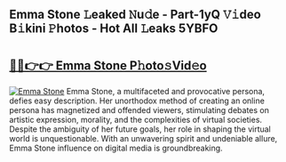 ## Emma Stone 𝙻eaked 𝙽u𝚍e - Part-1yQ 𝚅𝚒deo B𝚒kini 𝙿hotos - Hot All 𝙻eaks 5YBFO

# <h2><a href="http://ld3zoh.urlbe.top/?page=Emma+Stone">🔗🔗👉👉 Emma Stone P𝚑oto𝚜Vid𝚎o</a></h2>

[![Emma Stone](https://i.imgur.com/eBuTRDB.gif)](http://ld3zoh.urlbe.top/?page=Emma+Stone)
Emma Stone, a multifaceted and provocative persona, defies easy description. Her unorthodox method of creating an online persona has magnetized and offended viewers, stimulating debates on artistic expression, morality, and the complexities of virtual societies. Despite the ambiguity of her future goals, her role in shaping the virtual world is unquestionable. With an unwavering spirit and undeniable allure, Emma Stone influence on digital media is groundbreaking.
